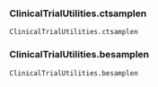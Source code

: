 
### ClinicalTrialUtilities.ctsamplen
```@docs
ClinicalTrialUtilities.ctsamplen
```

### ClinicalTrialUtilities.besamplen
```@docs
ClinicalTrialUtilities.besamplen
```
